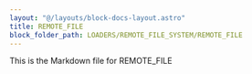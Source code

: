 ```yaml
---
layout: "@/layouts/block-docs-layout.astro"
title: REMOTE_FILE
block_folder_path: LOADERS/REMOTE_FILE_SYSTEM/REMOTE_FILE
---
```


This is the Markdown file for REMOTE_FILE

